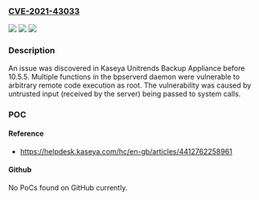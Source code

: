 ### [CVE-2021-43033](https://cve.mitre.org/cgi-bin/cvename.cgi?name=CVE-2021-43033)
![](https://img.shields.io/static/v1?label=Product&message=n%2Fa&color=blue)
![](https://img.shields.io/static/v1?label=Version&message=n%2Fa&color=blue)
![](https://img.shields.io/static/v1?label=Vulnerability&message=n%2Fa&color=brighgreen)

### Description

An issue was discovered in Kaseya Unitrends Backup Appliance before 10.5.5. Multiple functions in the bpserverd daemon were vulnerable to arbitrary remote code execution as root. The vulnerability was caused by untrusted input (received by the server) being passed to system calls.

### POC

#### Reference
- https://helpdesk.kaseya.com/hc/en-gb/articles/4412762258961

#### Github
No PoCs found on GitHub currently.

